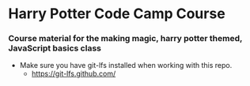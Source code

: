 # Harry Potter Code Camp Course

### Course material for the making magic, harry potter themed, JavaScript basics class

* Make sure you have git-lfs installed when working with this repo.
	* https://git-lfs.github.com/
